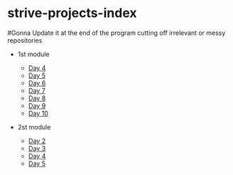 # strive-projects-index

#Gonna Update it at the end of the program cutting off irrelevant or messy repositories

- 1st module
  - [Day 4](https://github.com/MaksymSharinDev/strive-apr21-M1D4)
  - [Day 5](https://github.com/MaksymSharinDev/strive-apr21-M1D5)
  - [Day 6](https://github.com/MaksymSharinDev/strive-apr21-M1D6)
  - [Day 7](https://github.com/MaksymSharinDev/strive-apr21-M1D7)
  - [Day 8](https://github.com/MaksymSharinDev/strive-apr21-M1D8)
  - [Day 9](https://github.com/MaksymSharinDev/strive-apr21-M1D9)
  - [Day 10](https://github.com/MaksymSharinDev/strive-apr21-M1D10)  


- 2st module
  - [Day 2](https://github.com/MaksymSharinDev/strive-apr21-M2D2)
  - [Day 3](https://github.com/MaksymSharinDev/strive-apr21-M2D3)
  - [Day 4](https://github.com/MaksymSharinDev/strive-apr21-M2D4)
  - [Day 5](https://github.com/MaksymSharinDev/strive-apr21-M2D5)
